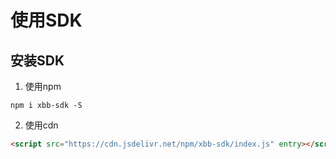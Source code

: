 # 使用SDK

## 安装SDK
1. 使用npm
```shell
npm i xbb-sdk -S
```
2. 使用cdn
```html
<script src="https://cdn.jsdelivr.net/npm/xbb-sdk/index.js" entry></script>
```
